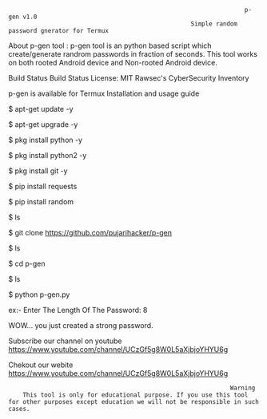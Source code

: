                                                                       p-gen v1.0
                                                       Simple random password gnerator for Termux

About p-gen tool :
p-gen tool is an python based script which create/generate randrom passwords in fraction of seconds. This tool works on both rooted Android device and Non-rooted Android device.

Build Status Build Status License: MIT Rawsec's CyberSecurity Inventory



p-gen is available for
Termux
Installation and usage guide

$ apt-get update -y

$ apt-get upgrade -y

$ pkg install python -y 

$ pkg install python2 -y

$ pkg install git -y

$ pip install requests

$ pip install random

$ ls

$ git clone https://github.com/pujarihacker/p-gen

$ ls

$ cd p-gen

$ ls

$ python p-gen.py

ex:- Enter The Length Of The Password: 8

WOW... you just created a strong password.

Subscribe our channel on youtube
https://www.youtube.com/channel/UCzGf5g8W0L5aXjbjoYHYU6g

Chekout our webite
https://www.youtube.com/channel/UCzGf5g8W0L5aXjbjoYHYU6g

                                                                  Warning
        This tool is only for educational purpose. If you use this tool for other purposes except education we will not be responsible in such cases.

